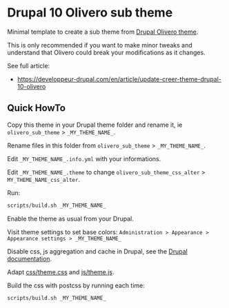 # Drupal 10 Olivero sub theme

Minimal template to create a sub theme from [Drupal Olivero theme](https://www.drupal.org/project/olivero).

This is only recommended if you want to make minor tweaks and understand that Olivero could break your modifications as
it changes.

See full article:

* <https://developpeur-drupal.com/en/article/update-creer-theme-drupal-10-olivero>

## Quick HowTo

Copy this theme in your Drupal theme folder and rename it, ie `olivero_sub_theme` > `_MY_THEME_NAME_`.

Rename files in this folder from `olivero_sub_theme` > `_MY_THEME_NAME_`.

Edit `_MY_THEME_NAME_.info.yml` with your informations.

Edit `_MY_THEME_NAME_.theme` to change `olivero_sub_theme_css_alter` > `MY_THEME_NAME_css_alter`.

Run:

```bash
scripts/build.sh _MY_THEME_NAME_
```

Enable the theme as usual from your Drupal.

Visit theme settings to set base colors: `Administration > Appearance > Appearance settings > _MY_THEME_NAME_`

Disable css, js aggregation and cache in Drupal, see the [Drupal documentation](https://www.drupal.org/docs/develop/development-tools/disable-caching).

Adapt [css/theme.css](./css/theme.css) and [js/theme.js](./js/theme.js).

Build the css with postcss by running each time:

```bash
scripts/build.sh _MY_THEME_NAME_
```

